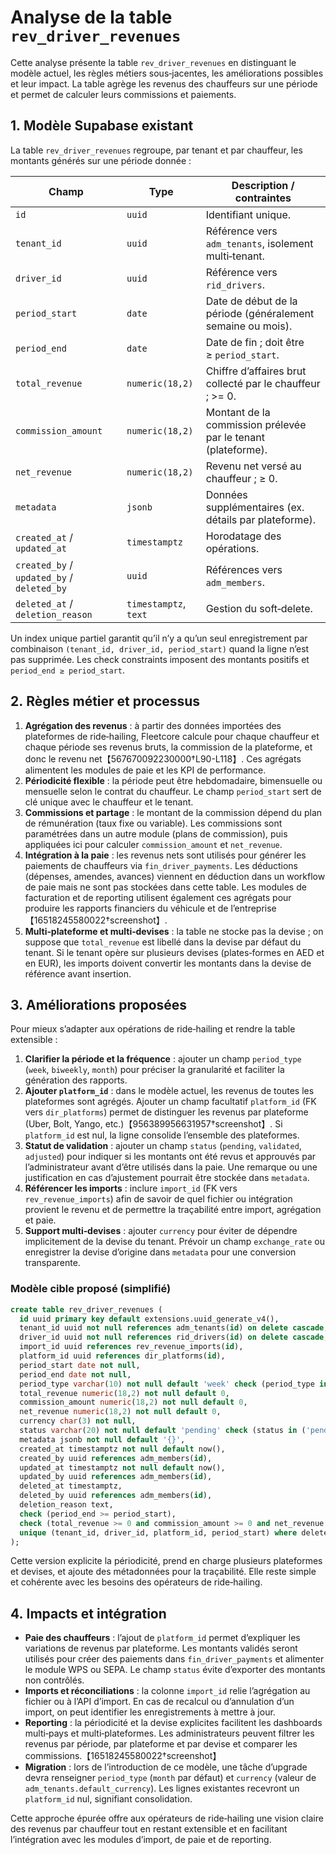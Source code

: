 # Analyse de la table `rev_driver_revenues`

Cette analyse présente la table `rev_driver_revenues` en distinguant le modèle actuel, les règles métiers sous‑jacentes, les améliorations possibles et leur impact. La table agrège les revenus des chauffeurs sur une période et permet de calculer leurs commissions et paiements.

## 1. Modèle Supabase existant

La table `rev_driver_revenues` regroupe, par tenant et par chauffeur, les montants générés sur une période donnée :

| Champ                                      | Type                  | Description / contraintes                                     |
| ------------------------------------------ | --------------------- | ------------------------------------------------------------- |
| `id`                                       | `uuid`                | Identifiant unique.                                           |
| `tenant_id`                                | `uuid`                | Référence vers `adm_tenants`, isolement multi‑tenant.         |
| `driver_id`                                | `uuid`                | Référence vers `rid_drivers`.                                 |
| `period_start`                             | `date`                | Date de début de la période (généralement semaine ou mois).   |
| `period_end`                               | `date`                | Date de fin ; doit être ≥ `period_start`.                     |
| `total_revenue`                            | `numeric(18,2)`       | Chiffre d’affaires brut collecté par le chauffeur ; >= 0.     |
| `commission_amount`                        | `numeric(18,2)`       | Montant de la commission prélevée par le tenant (plateforme). |
| `net_revenue`                              | `numeric(18,2)`       | Revenu net versé au chauffeur ; ≥ 0.                          |
| `metadata`                                 | `jsonb`               | Données supplémentaires (ex. détails par plateforme).         |
| `created_at` / `updated_at`                | `timestamptz`         | Horodatage des opérations.                                    |
| `created_by` / `updated_by` / `deleted_by` | `uuid`                | Références vers `adm_members`.                                |
| `deleted_at` / `deletion_reason`           | `timestamptz`, `text` | Gestion du soft‑delete.                                       |

Un index unique partiel garantit qu’il n’y a qu’un seul enregistrement par combinaison `(tenant_id, driver_id, period_start)` quand la ligne n’est pas supprimée. Les check constraints imposent des montants positifs et `period_end ≥ period_start`.

## 2. Règles métier et processus

1. **Agrégation des revenus** : à partir des données importées des plateformes de ride‑hailing, Fleetcore calcule pour chaque chauffeur et chaque période ses revenus bruts, la commission de la plateforme, et donc le revenu net【567670092230000†L90-L118】. Ces agrégats alimentent les modules de paie et les KPI de performance.
2. **Périodicité flexible** : la période peut être hebdomadaire, bimensuelle ou mensuelle selon le contrat du chauffeur. Le champ `period_start` sert de clé unique avec le chauffeur et le tenant.
3. **Commissions et partage** : le montant de la commission dépend du plan de rémunération (taux fixe ou variable). Les commissions sont paramétrées dans un autre module (plans de commission), puis appliquées ici pour calculer `commission_amount` et `net_revenue`.
4. **Intégration à la paie** : les revenus nets sont utilisés pour générer les paiements de chauffeurs via `fin_driver_payments`. Les déductions (dépenses, amendes, avances) viennent en déduction dans un workflow de paie mais ne sont pas stockées dans cette table. Les modules de facturation et de reporting utilisent également ces agrégats pour produire les rapports financiers du véhicule et de l’entreprise【16518245580022†screenshot】.
5. **Multi‑plateforme et multi‑devises** : la table ne stocke pas la devise ; on suppose que `total_revenue` est libellé dans la devise par défaut du tenant. Si le tenant opère sur plusieurs devises (plates‑formes en AED et en EUR), les imports doivent convertir les montants dans la devise de référence avant insertion.

## 3. Améliorations proposées

Pour mieux s’adapter aux opérations de ride‑hailing et rendre la table extensible :

1. **Clarifier la période et la fréquence** : ajouter un champ `period_type` (`week`, `biweekly`, `month`) pour préciser la granularité et faciliter la génération des rapports.
2. **Ajouter `platform_id`** : dans le modèle actuel, les revenus de toutes les plateformes sont agrégés. Ajouter un champ facultatif `platform_id` (FK vers `dir_platforms`) permet de distinguer les revenus par plateforme (Uber, Bolt, Yango, etc.)【956389956631957†screenshot】. Si `platform_id` est nul, la ligne consolide l’ensemble des plateformes.
3. **Statut de validation** : ajouter un champ `status` (`pending`, `validated`, `adjusted`) pour indiquer si les montants ont été revus et approuvés par l’administrateur avant d’être utilisés dans la paie. Une remarque ou une justification en cas d’ajustement pourrait être stockée dans `metadata`.
4. **Référencer les imports** : inclure `import_id` (FK vers `rev_revenue_imports`) afin de savoir de quel fichier ou intégration provient le revenu et de permettre la traçabilité entre import, agrégation et paie.
5. **Support multi‑devises** : ajouter `currency` pour éviter de dépendre implicitement de la devise du tenant. Prévoir un champ `exchange_rate` ou enregistrer la devise d’origine dans `metadata` pour une conversion transparente.

### Modèle cible proposé (simplifié)

```sql
create table rev_driver_revenues (
  id uuid primary key default extensions.uuid_generate_v4(),
  tenant_id uuid not null references adm_tenants(id) on delete cascade,
  driver_id uuid not null references rid_drivers(id) on delete cascade,
  import_id uuid references rev_revenue_imports(id),
  platform_id uuid references dir_platforms(id),
  period_start date not null,
  period_end date not null,
  period_type varchar(10) not null default 'week' check (period_type in ('week','biweekly','month')),
  total_revenue numeric(18,2) not null default 0,
  commission_amount numeric(18,2) not null default 0,
  net_revenue numeric(18,2) not null default 0,
  currency char(3) not null,
  status varchar(20) not null default 'pending' check (status in ('pending','validated','adjusted')),
  metadata jsonb not null default '{}',
  created_at timestamptz not null default now(),
  created_by uuid references adm_members(id),
  updated_at timestamptz not null default now(),
  updated_by uuid references adm_members(id),
  deleted_at timestamptz,
  deleted_by uuid references adm_members(id),
  deletion_reason text,
  check (period_end >= period_start),
  check (total_revenue >= 0 and commission_amount >= 0 and net_revenue >= 0),
  unique (tenant_id, driver_id, platform_id, period_start) where deleted_at is null
);
```

Cette version explicite la périodicité, prend en charge plusieurs plateformes et devises, et ajoute des métadonnées pour la traçabilité. Elle reste simple et cohérente avec les besoins des opérateurs de ride‑hailing.

## 4. Impacts et intégration

- **Paie des chauffeurs** : l’ajout de `platform_id` permet d’expliquer les variations de revenus par plateforme. Les montants validés seront utilisés pour créer des paiements dans `fin_driver_payments` et alimenter le module WPS ou SEPA. Le champ `status` évite d’exporter des montants non contrôlés.
- **Imports et réconciliations** : la colonne `import_id` relie l’agrégation au fichier ou à l’API d’import. En cas de recalcul ou d’annulation d’un import, on peut identifier les enregistrements à mettre à jour.
- **Reporting** : la périodicité et la devise explicites facilitent les dashboards multi‑pays et multi‑plateformes. Les administrateurs peuvent filtrer les revenus par période, par plateforme et par devise et comparer les commissions.【16518245580022†screenshot】
- **Migration** : lors de l’introduction de ce modèle, une tâche d’upgrade devra renseigner `period_type` (`month` par défaut) et `currency` (valeur de `adm_tenants.default_currency`). Les lignes existantes recevront un `platform_id` nul, signifiant consolidation.

Cette approche épurée offre aux opérateurs de ride‑hailing une vision claire des revenus par chauffeur tout en restant extensible et en facilitant l’intégration avec les modules d’import, de paie et de reporting.
